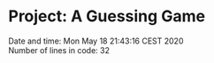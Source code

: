 # Project: A Guessing Game
Date and time: 
Mon May 18 21:43:16 CEST 2020
<br/>
Number of lines in code: 
32
